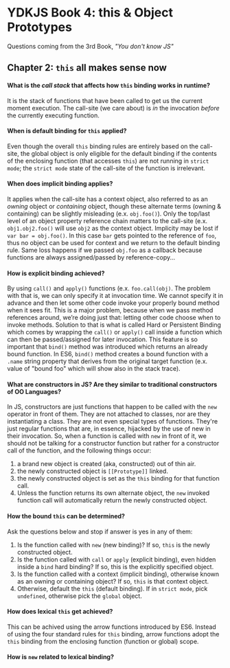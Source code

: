 # YDKJS Book 4: this & Object Prototypes
Questions coming from the 3rd Book, *"You don't know JS"*

## Chapter 2: `this` all makes sense now

#### What is the *call stack* that affects how `this` binding works in runtime?
It is the stack of functions that have been called to get us the current moment execution. The call-site (we care about) is *in* the invocation *before* the currently executing function.

#### When is default binding for `this` applied?
Even though the overall `this` binding rules are entirely based on the call-site, the global object is only eligible for the default binding if the contents of the enclosing function (that accesses `this`) are not running in `strict mode`; the `strict mode` state of the call-site of the function is irrelevant.

#### When does implicit binding applies?
It applies when the call-site has a context object, also referred to as an *owning* object or *containing* object, though these alternate terms (owning & containing) can be slightly misleading (e.x. `obj.foo()`). Only the top/last level of an object property reference chain matters to the call-site (e.x. `obj1.obj2.foo()` will use `obj2` as the context object. Implicity may be lost if `var bar = obj.foo()`. In this case `bar` gets pointed to the reference of `foo`, thus no object can be used for context and we return to the default binding rule. Same loss happens if we passed `obj.foo` as a callback because functions are always assigned/passed by reference-copy...

#### How is explicit binding achieved?
By using `call()` and `apply()` functions (e.x. `foo.call(obj)`. The problem with that is, we can only specify it at invocation time. We cannot specify it in advance and then let some other code invoke your properly bound method when it sees fit. This is a major problem, because when we pass method references around, we’re doing just that: letting other code choose when to invoke methods. Solution to that is what is called Hard or Persistent Binding which comes by wrapping the `call()` or `apply()` call inside a function which can then be passed/assigned for later invocation. This feature is so important that `bind()` method was introduced which returns an already bound function. In ES6, `bind()` method creates a bound function with a `.name` string property that derives from the original target function (e.x. value of "bound foo" which will show also in the stack trace).

#### What are constructors in JS? Are they similar to traditional constructors of OO Languages?
In JS, constructors are just functions that happen to be called with the `new` operator in front of them. They are not attached to classes, nor are they instantiating a class. They are not even special types of functions. They're just regular functions that are, in essence, hijacked by the use of new in their invocation. So, when a function is called with `new` in front of it, we should not be talking for a constructor function but rather for a constructor call of the function, and the following things occur:

1. a brand new object is created (aka, constructed) out of thin air.
2. the newly constructed object is `[[Prototype]]` linked.
3. the newly constructed object is set as the `this` binding for that function call. 
4. Unless the function returns its own alternate object, the `new` invoked function call will automatically return the newly constructed object.

#### How the bound `this` can be determined?
Ask the questions below and stop if answer is yes in any of them:

1. Is the function called with `new` (new binding)? If so, `this` is the newly constructed object.
2. Is the function called with `call` or `apply` (explicit binding), even hidden inside a `bind` hard binding? If so, this is the explicitly specified object.
3. Is the function called with a context (implicit binding), otherwise known as an owning or containing object? If so, `this` is that context object.
4. Otherwise, default the `this` (default binding). If in `strict mode`, pick `undefined`, otherwise pick the `global` object.

#### How does lexical `this` get achieved?
This can be achived using the arrow functions introduced by ES6. Instead of using the four standard rules for `this` binding, arrow functions adopt the `this` binding from the enclosing function (function or global) scope.

#### How is `new` related to lexical binding?